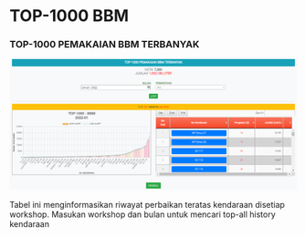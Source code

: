 # TOP-1000 BBM

### TOP-1000 PEMAKAIAN BBM TERBANYAK

![\\](<../../.gitbook/assets/TOP-1000 PEMAKAIAN BBM.PNG>)

Tabel ini menginformasikan riwayat perbaikan teratas kendaraan disetiap workshop. Masukan workshop dan bulan untuk mencari top-all history kendaraan
